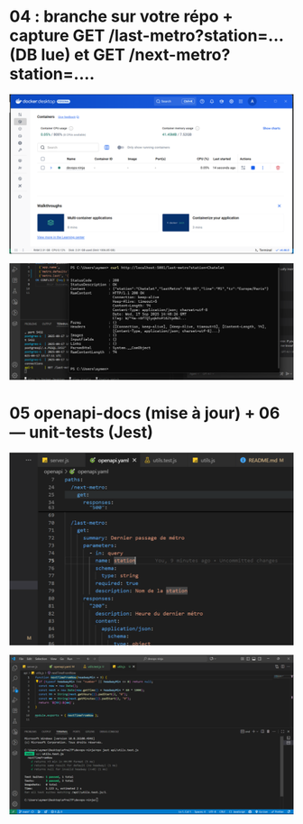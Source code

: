
# 04 : branche sur votre répo + capture GET /last-metro?station=... (DB lue) et GET /next-metro?station=....

![app](assets/photo1.png)

![app](assets/photo2.png)


# 05 openapi-docs (mise à jour) + 06 — unit-tests (Jest)

![app](assets/photo4.png)

![app](assets/photo3.png)
